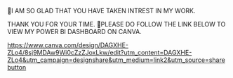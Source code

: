 📍I AM SO GLAD THAT YOU HAVE TAKEN INTREST IN MY WORK.

THANK YOU FOR YOUR TIME. 🔴PLEASE DO FOLLOW THE LINK BELOW TO VIEW MY POWER BI DASHBOARD ON CANVA.

https://www.canva.com/design/DAGXHE-ZLo4/8sj9MDAw9Wi0cZzZJoxLkw/edit?utm_content=DAGXHE-ZLo4&utm_campaign=designshare&utm_medium=link2&utm_source=sharebutton
